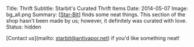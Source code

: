 Title: Thrift
Subtitle: Starbit's Curated Thrift Items
Date: 2014-05-07
Image: bg_all.png
Summary: [[Star-Bit](#star-bit)] finds some neat things. This section of the shop hasn't been made by us; however, it definitely was curated with love.
Status: hidden

[Contact us](mailto: starbit@antivapor.net) if you'd like something neat!
